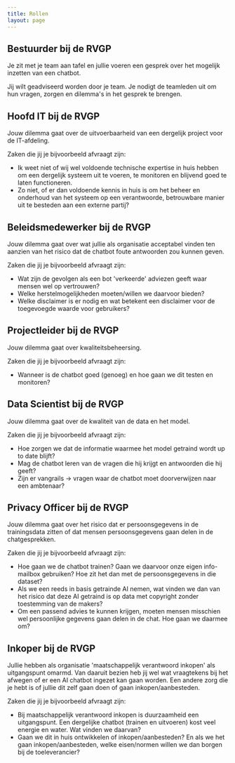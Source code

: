 ```yaml
---
title: Rollen
layout: page
---
```

## Bestuurder bij de RVGP
Je zit met je team aan tafel en jullie voeren een gesprek over het mogelijk inzetten van een chatbot.

Jij wilt geadviseerd worden door je team. Je nodigt de teamleden uit om hun vragen, zorgen en dilemma's in het gesprek te brengen.

## Hoofd IT bij de RVGP
Jouw dilemma gaat over de uitvoerbaarheid van een dergelijk project voor de IT-afdeling.

Zaken die jij je bijvoorbeeld afvraagt zijn:
- Ik weet niet of wij wel voldoende technische expertise in huis hebben om een dergelijk systeem uit te voeren, te monitoren en blijvend goed te laten functioneren.
- Zo niet, of er dan voldoende kennis in huis is om het beheer en onderhoud van het systeem op een verantwoorde, betrouwbare manier uit te besteden aan een externe partij?

## Beleidsmedewerker bij de RVGP
Jouw dilemma gaat over wat jullie als organisatie acceptabel vinden ten aanzien van het risico dat de chatbot foute antwoorden zou kunnen geven.

Zaken die jij je bijvoorbeeld afvraagt zijn:
- Wat zijn de gevolgen als een bot 'verkeerde' adviezen geeft waar mensen wel op vertrouwen?
- Welke herstelmogelijkheden moeten/willen we daarvoor bieden?
- Welke disclaimer is er nodig en wat betekent een disclaimer voor de toegevoegde waarde voor gebruikers?

## Projectleider bij de RVGP
Jouw dilemma gaat over kwaliteitsbeheersing.

Zaken die jij je bijvoorbeeld afvraagt zijn:
- Wanneer is de chatbot goed (genoeg) en hoe gaan we dit testen en monitoren?

## Data Scientist bij de RVGP
Jouw dilemma gaat over de kwaliteit van de data en het model.

Zaken die jij je bijvoorbeeld afvraagt zijn:
- Hoe zorgen we dat de informatie waarmee het model getraind wordt up to date blijft?
- Mag de chatbot leren van de vragen die hij krijgt en antwoorden die hij geeft?
- Zijn er vangrails -> vragen waar de chatbot moet doorverwijzen naar een ambtenaar?

## Privacy Officer bij de RVGP
Jouw dilemma gaat over het risico dat er persoonsgegevens in de trainingsdata zitten of dat mensen persoonsgegevens gaan delen in de chatgesprekken.

Zaken die jij je bijvoorbeeld afvraagt zijn:
- Hoe gaan we de chatbot trainen? Gaan we daarvoor onze eigen info-mailbox gebruiken? Hoe zit het dan met de persoonsgegevens in die dataset?
- Als we een reeds in basis getrainde AI nemen, wat vinden we dan van het risico dat deze AI getraind is op data met copyright zonder toestemming van de makers?
- Om een passend advies te kunnen krijgen, moeten mensen misschien wel persoonlijke gegevens gaan delen in de chat. Hoe gaan we daarmee om?

## Inkoper bij de RVGP
Jullie hebben als organisatie 'maatschappelijk verantwoord inkopen' als uitgangspunt omarmd. Van daaruit bezien heb jij wel wat vraagtekens bij het afwegen of er een AI chatbot ingezet kan gaan worden. Een andere zorg die je hebt is of jullie dit zelf gaan doen of gaan inkopen/aanbesteden.

Zaken die jij je bijvoorbeeld afvraagt zijn:
- Bij maatschappelijk verantwoord inkopen is duurzaamheid een uitgangspunt. Een dergelijke chatbot (trainen en uitvoeren) kost veel energie en water. Wat vinden we daarvan?
- Gaan we dit in huis ontwikkelen of inkopen/aanbesteden? En als we het gaan inkopen/aanbesteden, welke eisen/normen willen we dan borgen bij de toeleverancier?